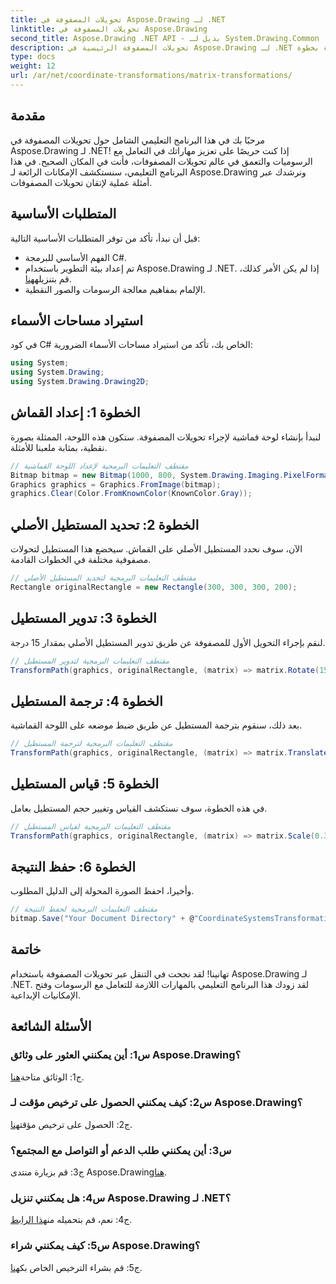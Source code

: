 ```yaml
---
title: تحويلات المصفوفة في Aspose.Drawing لـ .NET
linktitle: تحويلات المصفوفة في Aspose.Drawing
second_title: Aspose.Drawing .NET API - بديل لـ System.Drawing.Common
description: تحويلات المصفوفة الرئيسية في Aspose.Drawing لـ .NET باستخدام هذا الدليل التفصيلي خطوة بخطوة.
type: docs
weight: 12
url: /ar/net/coordinate-transformations/matrix-transformations/
---
```

## مقدمة

مرحبًا بك في هذا البرنامج التعليمي الشامل حول تحويلات المصفوفة في Aspose.Drawing لـ .NET! إذا كنت حريصًا على تعزيز مهاراتك في التعامل مع الرسوميات والتعمق في عالم تحويلات المصفوفات، فأنت في المكان الصحيح. في هذا البرنامج التعليمي، سنستكشف الإمكانات الرائعة لـ Aspose.Drawing ونرشدك عبر أمثلة عملية لإتقان تحويلات المصفوفات.

## المتطلبات الأساسية

قبل أن نبدأ، تأكد من توفر المتطلبات الأساسية التالية:

- الفهم الأساسي للبرمجة C#.
-  تم إعداد بيئة التطوير باستخدام Aspose.Drawing لـ .NET. إذا لم يكن الأمر كذلك، قم بتنزيله[هنا](https://releases.aspose.com/drawing/net/).
- الإلمام بمفاهيم معالجة الرسومات والصور النقطية.

## استيراد مساحات الأسماء

في كود C# الخاص بك، تأكد من استيراد مساحات الأسماء الضرورية:

```csharp
using System;
using System.Drawing;
using System.Drawing.Drawing2D;
```

## الخطوة 1: إعداد القماش

لنبدأ بإنشاء لوحة قماشية لإجراء تحويلات المصفوفة. ستكون هذه اللوحة، الممثلة بصورة نقطية، بمثابة ملعبنا للأمثلة.

```csharp
// مقتطف التعليمات البرمجية لإعداد اللوحة القماشية
Bitmap bitmap = new Bitmap(1000, 800, System.Drawing.Imaging.PixelFormat.Format32bppPArgb);
Graphics graphics = Graphics.FromImage(bitmap);
graphics.Clear(Color.FromKnownColor(KnownColor.Gray));
```

## الخطوة 2: تحديد المستطيل الأصلي

الآن، سوف نحدد المستطيل الأصلي على القماش. سيخضع هذا المستطيل لتحولات مصفوفية مختلفة في الخطوات القادمة.

```csharp
// مقتطف التعليمات البرمجية لتحديد المستطيل الأصلي
Rectangle originalRectangle = new Rectangle(300, 300, 300, 200);
```

## الخطوة 3: تدوير المستطيل

لنقم بإجراء التحويل الأول للمصفوفة عن طريق تدوير المستطيل الأصلي بمقدار 15 درجة.

```csharp
// مقتطف التعليمات البرمجية لتدوير المستطيل
TransformPath(graphics, originalRectangle, (matrix) => matrix.Rotate(15.0f));
```

## الخطوة 4: ترجمة المستطيل

بعد ذلك، سنقوم بترجمة المستطيل عن طريق ضبط موضعه على اللوحة القماشية.

```csharp
// مقتطف التعليمات البرمجية لترجمة المستطيل
TransformPath(graphics, originalRectangle, (matrix) => matrix.Translate(-250, -250));
```

## الخطوة 5: قياس المستطيل

في هذه الخطوة، سوف نستكشف القياس وتغيير حجم المستطيل بعامل.

```csharp
// مقتطف التعليمات البرمجية لقياس المستطيل
TransformPath(graphics, originalRectangle, (matrix) => matrix.Scale(0.3f, 0.3f));
```

## الخطوة 6: حفظ النتيجة

وأخيرا، احفظ الصورة المحولة إلى الدليل المطلوب.

```csharp
// مقتطف التعليمات البرمجية لحفظ النتيجة
bitmap.Save("Your Document Directory" + @"CoordinateSystemsTransformations\MatrixTransformations_out.png");
```

## خاتمة

تهانينا! لقد نجحت في التنقل عبر تحويلات المصفوفة باستخدام Aspose.Drawing لـ .NET. لقد زودك هذا البرنامج التعليمي بالمهارات اللازمة للتعامل مع الرسومات وفتح الإمكانيات الإبداعية.

## الأسئلة الشائعة

### س1: أين يمكنني العثور على وثائق Aspose.Drawing؟

 ج1: الوثائق متاحة[هنا](https://reference.aspose.com/drawing/net/).

### س2: كيف يمكنني الحصول على ترخيص مؤقت لـ Aspose.Drawing؟

 ج2: الحصول على ترخيص مؤقت[هنا](https://purchase.aspose.com/temporary-license/).

### س3: أين يمكنني طلب الدعم أو التواصل مع المجتمع؟

 ج3: قم بزيارة منتدى Aspose.Drawing[هنا](https://forum.aspose.com/c/diagram/17).

### س4: هل يمكنني تنزيل Aspose.Drawing لـ .NET؟

 ج4: نعم، قم بتحميله من[هذا الرابط](https://releases.aspose.com/drawing/net/).

### س5: كيف يمكنني شراء Aspose.Drawing؟

 ج5: قم بشراء الترخيص الخاص بك[هنا](https://purchase.aspose.com/buy).